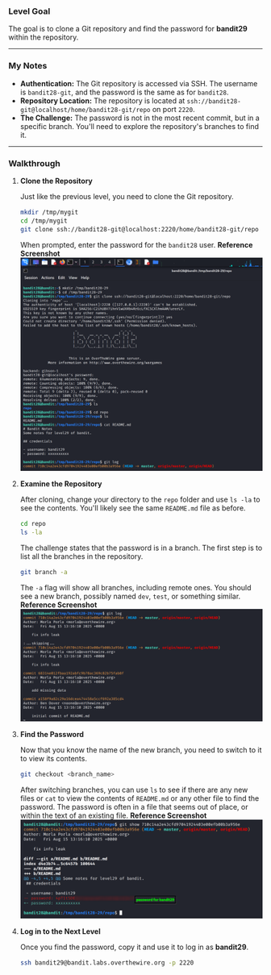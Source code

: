### Level Goal

The goal is to clone a Git repository and find the password for **bandit29** within the repository.

-----

### My Notes

  * **Authentication:** The Git repository is accessed via SSH. The username is `bandit28-git`, and the password is the same as for `bandit28`.
  * **Repository Location:** The repository is located at `ssh://bandit28-git@localhost/home/bandit28-git/repo` on port `2220`.
  * **The Challenge:** The password is not in the most recent commit, but in a specific branch. You'll need to explore the repository's branches to find it.

-----

### Walkthrough

1.  **Clone the Repository**

    Just like the previous level, you need to clone the Git repository.

    ```bash
    mkdir /tmp/mygit
    cd /tmp/mygit
    git clone ssh://bandit28-git@localhost:2220/home/bandit28-git/repo
    ```

    When prompted, enter the password for the `bandit28` user.
**Reference Screenshot**
![](screenshots/command1.png)
2.  **Examine the Repository**

    After cloning, change your directory to the `repo` folder and use `ls -la` to see the contents. You'll likely see the same `README.md` file as before.

    ```bash
    cd repo
    ls -la
    ```

    The challenge states that the password is in a branch. The first step is to list all the branches in the repository.

    ```bash
    git branch -a
    ```

    The `-a` flag will show all branches, including remote ones. You should see a new branch, possibly named `dev`, `test`, or something similar.
**Reference Screenshot**
![](screenshots/command2.png)
3.  **Find the Password**

    Now that you know the name of the new branch, you need to switch to it to view its contents.

    ```bash
    git checkout <branch_name>
    ```

    After switching branches, you can use `ls` to see if there are any new files or `cat` to view the contents of `README.md` or any other file to find the password. The password is often in a file that seems out of place, or within the text of an existing file.
**Reference Screenshot**
![](screenshots/command3.png)
4.  **Log in to the Next Level**

    Once you find the password, copy it and use it to log in as **bandit29**.

    ```bash
    ssh bandit29@bandit.labs.overthewire.org -p 2220
    ```

